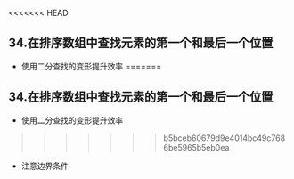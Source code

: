<<<<<<< HEAD
## 34.在排序数组中查找元素的第一个和最后一个位置
+ 使用二分查找的变形提升效率
=======
## 34.在排序数组中查找元素的第一个和最后一个位置
+ 使用二分查找的变形提升效率
>>>>>>> b5bceb60679d9e4014bc49c7686be5965b5eb0ea
+ 注意边界条件